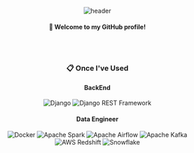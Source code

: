 <div align="center"> 

![header](https://capsule-render.vercel.app/api?type=soft&color=gradient&height=150&section=header&text=hhee4455&fontColor=ffffff&fontSize=70&animation=fadeIn&fontAlignY=55&desc=%20&descAlignY=62&descAlign=62&descColor=6441a5&descStrokeColor=ffffff&descStroke=3)
####  :wave: Welcome to my GitHub profile!

 <br/>
 <br/>
  
###  :clipboard: Once I've Used 

#### BackEnd

<div>
  <img src="https://img.shields.io/badge/Django-092E20?style=for-the-badge&logo=Django&logoColor=white" alt="Django" />
  <img src="https://img.shields.io/badge/Django%20REST%20Framework-092E20?style=for-the-badge&logo=Django&logoColor=white" alt="Django REST Framework" />
</div>

#### Data Engineer

<div>
  <img src="https://img.shields.io/badge/Docker-2496ED?style=for-the-badge&logo=Docker&logoColor=white" alt="Docker" />
  <img src="https://img.shields.io/badge/Apache%20Spark-E25A1C?style=for-the-badge&logo=Apache%20Spark&logoColor=white" alt="Apache Spark" />
  <img src="https://img.shields.io/badge/Apache%20Airflow-017CEE?style=for-the-badge&logo=Apache%20Airflow&logoColor=white" alt="Apache Airflow" />
  <img src="https://img.shields.io/badge/Apache%20Kafka-231F20?style=for-the-badge&logo=Apache%20Kafka&logoColor=white" alt="Apache Kafka" />
  <img src="https://img.shields.io/badge/AWS%20Redshift-8C4B30?style=for-the-badge&logo=Amazon%20AWS&logoColor=white" alt="AWS Redshift" />
  <img src="https://img.shields.io/badge/Snowflake-29B5E8?style=for-the-badge&logo=Snowflake&logoColor=white" alt="Snowflake" />
</div>
